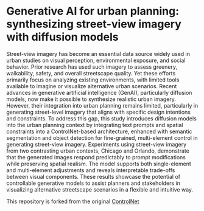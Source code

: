 # Generative AI for urban planning: synthesizing street-view imagery with diffusion models

Street-view imagery has become an essential data source widely used in urban studies on visual perception, environmental exposure, and social behavior. Prior research has used such imagery to assess greenery, walkability, safety, and overall streetscape quality. Yet these efforts primarily focus on analyzing existing environments, with limited tools available to imagine or visualize alternative urban scenarios. Recent advances in generative artificial intelligence (GenAI), particularly diffusion models, now make it possible to synthesize realistic urban imagery. However, their integration into urban planning remains limited, particularly in generating street-level imagery that aligns with specific design intentions and constraints. To address this gap, this study introduces diffusion models into the urban planning context by integrating text prompts and spatial constraints into a ControlNet-based architecture, enhanced with semantic segmentation and object detection for fine-grained, multi-element control in generating street-view imagery. Experiments using street-view imagery from two contrasting urban contexts, Chicago and Orlando, demonstrate that the generated images respond predictably to prompt modifications while preserving spatial realism. The model supports both single-element and multi-element adjustments and reveals interpretable trade-offs between visual components. These results showcase the potential of controllable generative models to assist planners and stakeholders in visualizing alternative streetscape scenarios in a flexible and intuitive way.

This repository is forked from the original [ControlNet](https://github.com/lllyasviel/ControlNet)

